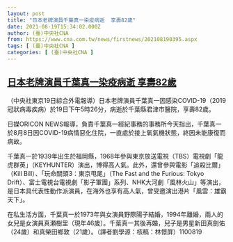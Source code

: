 ```yaml
---
layout: post
title: "日本老牌演員千葉真一染疫病逝  享壽82歲"
date: 2021-08-19T15:34:02.000Z
author: (臺)中央社CNA
from: https://www.cna.com.tw/news/firstnews/202108190395.aspx
tags: [ (臺)中央社CNA ]
categories: [ (臺)中央社CNA ]
---
```

<!--1629387242000-->
[日本老牌演員千葉真一染疫病逝  享壽82歲](https://www.cna.com.tw/news/firstnews/202108190395.aspx)
------

<div>
<div></div><div class="paragraph"><p>（中央社東京19日綜合外電報導）日本老牌演員千葉真一因感染COVID-19（2019冠狀病毒疾病）於19日下午5時26分，病逝於千葉縣君津市醫院，享壽82歲。</p><p>日媒ORICON NEWS報導，負責千葉真一經紀事務的事務所今天指出，千葉真一於8月8日因COVID-19病情惡化住院，一直處於接上氧氣機狀態，終因未能康復而病故。</p><p>千葉真一於1939年出生於福岡縣，1968年參與東京放送電視（TBS）電視劇「龍虎群英」（KEYHUNTER）演出，博得高人氣。此外，還曾參與電影「追殺比爾」（Kill Bill）、「玩命關頭3：東京甩尾」（The Fast and the Furious: Tokyo Drift）、富士電視台電視劇「影子軍團」系列、NHK大河劇「風林火山」等演出，是日本具代表性動作派演員，在海外也享有高人氣，曾受邀演出港片「風雲：雄霸天下」。</p><p>在私生活方面，千葉真一於1973年與女演員野際陽子結婚，1994年離婚，兩人的女兒是女演員真瀬樹里（現年46歲）。千葉真一其後再婚，兒子是男星新田真劍佑（24歲）和真榮田鄉敦（21歲）。（譯者劉學源：核稿：林憬屏）1100819</p></div>
</div>
